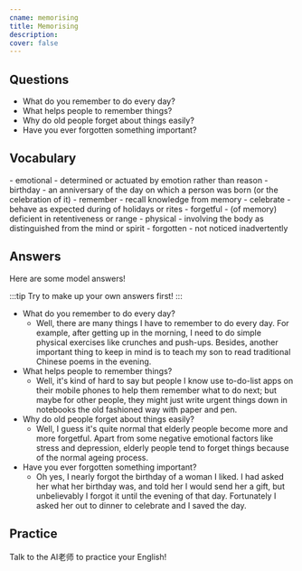 ```yaml
---
cname: memorising
title: Memorising
description: 
cover: false
---
```

<banner></banner>

## Questions

- What do you remember to do every day?
- What helps people to remember things?
- Why do old people forget about things easily?
- Have you ever forgotten something important?

## Vocabulary

<vocab-list>
- emotional
  - determined or actuated by emotion rather than reason
- birthday
  - an anniversary of the day on which a person was born (or the celebration of it)  
- remember
  - recall knowledge from memory
- celebrate
  - behave as expected during of holidays or rites
- forgetful
  - (of memory) deficient in retentiveness or range
- physical
  - involving the body as distinguished from the mind or spirit
- forgotten
  - not noticed inadvertently

<!-- blank -->

</vocab-list>

## Answers
Here are some model answers!

:::tip
Try to make up your own answers first!
:::

- What do you remember to do every day?
  - Well, there are many things I have to remember to do every day. For example, after getting up in the morning, I need to do simple physical exercises like crunches and push-ups. Besides, another important thing to keep in mind is to teach my son to read traditional Chinese poems in the evening.
- What helps people to remember things?
  - Well, it&#39;s kind of hard to say but people I know use to-do-list apps on their mobile phones to help them remember what to do next; but maybe for other people, they might just write urgent things down in notebooks the old fashioned way with paper and pen.
- Why do old people forget about things easily?
  - Well, I guess it&#39;s quite normal that elderly people become more and more forgetful. Apart from some negative emotional factors like stress and depression, elderly people tend to forget things because of the normal ageing process.
- Have you ever forgotten something important?
  - Oh yes, I nearly forgot the birthday of a woman I liked. I had asked her what her birthday was, and told her I would send her a gift, but unbelievably I forgot it until the evening of that day. Fortunately I asked her out to dinner to celebrate and I saved the day.

## Practice
Talk to the AI老师 to practice your English!
<qrfooter></qrfooter>
